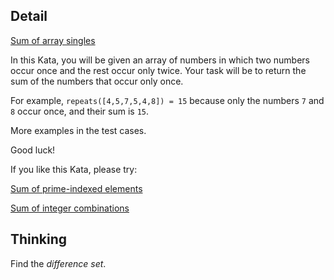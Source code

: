 ## Detail

[Sum of array singles](https://www.codewars.com/kata/sum-of-array-singles/haskell)

In this Kata, you will be given an array of numbers in which two numbers occur once and the rest occur only twice. Your task will be to return the sum of the numbers that occur only once. 

For example, `repeats([4,5,7,5,4,8]) = 15` because only the numbers `7` and `8` occur once, and their sum is `15`.

More examples in the test cases. 

Good luck!

If you like this Kata, please try: 

[Sum of prime-indexed elements](https://www.codewars.com/kata/59f38b033640ce9fc700015b)

[Sum of integer combinations](https://www.codewars.com/kata/59f3178e3640cef6d90000d5)

## Thinking

Find the *difference set*.